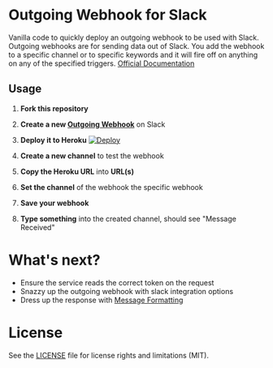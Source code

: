# Outgoing Webhook for Slack

Vanilla code to quickly deploy an outgoing webhook to be used with Slack.
Outgoing webhooks are for sending data out of Slack. You add the webhook to a specific
channel or to specific keywords and it will fire off on anything on any of the specified triggers.
[Official Documentation](https://api.slack.com/outgoing-webhooks)
## Usage

1. **Fork this repository**

1. **Create a new [Outgoing Webhook](https://onenote.slack.com/apps/new/A0F7VRG6Q-outgoing-webhooks)** on Slack

1. **Deploy it to Heroku** [![Deploy](https://www.herokucdn.com/deploy/button.svg)](https://heroku.com/deploy)
 
1. **Create a new channel** to test the webhook

1. **Copy the Heroku URL** into **URL(s)**

1. **Set the channel** of the webhook the specific webhook

1. **Save your webhook**

1. **Type something** into the created channel, should see "Message Received"

# What's next?

* Ensure the service reads the correct token on the request
* Snazzy up the outgoing webhook with slack integration options
* Dress up the response with [Message Formatting](https://api.slack.com/docs/message-formatting)

# License

See the [LICENSE](LICENSE.md) file for license rights and limitations (MIT).
